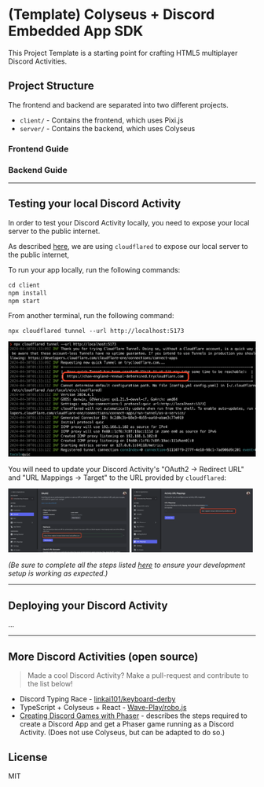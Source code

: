 # (Template) Colyseus + Discord Embedded App SDK

This Project Template is a starting point for crafting HTML5 multiplayer Discord Activities.

## Project Structure

The frontend and backend are separated into two different projects.

- `client/` - Contains the frontend, which uses Pixi.js
- `server/` - Contains the backend, which uses Colyseus

### Frontend Guide


### Backend Guide

---

## Testing your local Discord Activity

In order to test your Discord Activity locally, you need to expose your local server to the public internet.

As described [here](https://discord.com/developers/docs/activities/building-an-activity#step-4-running-your-app-locally-in-discord), we are using `cloudflared` to expose our local server to the public internet,

To run your app locally, run the following commands:

```
cd client
npm install
npm start
```

From another terminal, run the following command:

```
npx cloudflared tunnel --url http://localhost:5173
```

![cloudflared-screenshot](cloudflared-screenshot.png)


You will need to update your Discord Activity's "OAuth2 → Redirect URL" and "URL Mappings → Target" to the URL provided by `cloudflared`:

<p float="left">
  <img src="/settings-oauth.png" width="49%" />
  <img src="/settings-url-mappings.png" width="49%" />
</p>


_(Be sure to complete all the steps listed [here](https://discord.com/developers/docs/activities/building-an-activity) to ensure your development setup is working as expected.)_

---

## Deploying your Discord Activity

...


---

## More Discord Activities (open source)

> Made a cool Discord Activity? Make a pull-request and contribute to the list below!

- Discord Typing Race - [linkai101/keyboard-derby](https://github.com/linkai101/keyboard-derby/)
- TypeScript + Colyseus + React - [Wave-Play/robo.js](https://github.com/Wave-Play/robo.js/tree/main/templates/activity-ts-colyseus-react)
- [Creating Discord Games with Phaser](https://phaser.io/tutorials/creating-discord-games-with-phaser) - describes the steps required to create a Discord App and get a Phaser game running as a Discord Activity. (Does not use Colyseus, but can be adapted to do so.)

## License

MIT
